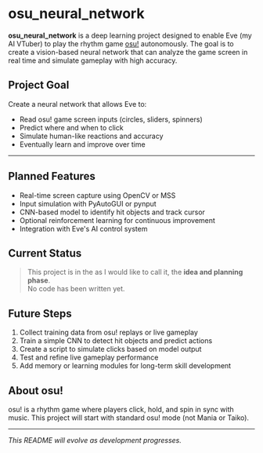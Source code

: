 # osu_neural_network

**osu_neural_network** is a deep learning project designed to enable Eve (my AI VTuber) to play the rhythm game [osu!](https://osu.ppy.sh/) autonomously. The goal is to create a vision-based neural network that can analyze the game screen in real time and simulate gameplay with high accuracy.

## Project Goal

Create a neural network that allows Eve to:
- Read osu! game screen inputs (circles, sliders, spinners)
- Predict where and when to click
- Simulate human-like reactions and accuracy
- Eventually learn and improve over time

---

## Planned Features

- Real-time screen capture using OpenCV or MSS
- Input simulation with PyAutoGUI or pynput
- CNN-based model to identify hit objects and track cursor
- Optional reinforcement learning for continuous improvement
- Integration with Eve's AI control system

## Current Status

> This project is in the as I would like to call it, the **idea and planning phase**.  
> No code has been written yet.

## Future Steps

1. Collect training data from osu! replays or live gameplay  
2. Train a simple CNN to detect hit objects and predict actions  
3. Create a script to simulate clicks based on model output  
4. Test and refine live gameplay performance  
5. Add memory or learning modules for long-term skill development  

## About osu!

osu! is a rhythm game where players click, hold, and spin in sync with music. This project will start with standard osu! mode (not Mania or Taiko).

---

*This README will evolve as development progresses.*
